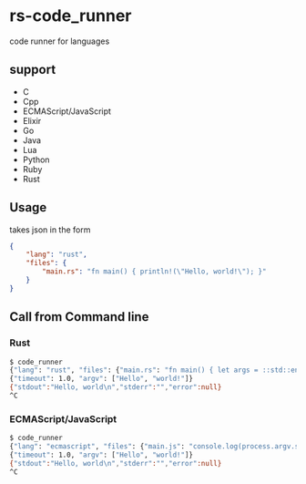 # rs-code_runner

code runner for languages

## support

*   C
*   Cpp
*   ECMAScript/JavaScript
*   Elixir
*   Go
*   Java
*   Lua
*   Python
*   Ruby
*   Rust

## Usage

takes json in the form

```json
{
	"lang": "rust",
	"files": {
		"main.rs": "fn main() { println!(\"Hello, world!\"); }"
	}
}
```

## Call from Command line

### Rust

```bash
$ code_runner
{"lang": "rust", "files": {"main.rs": "fn main() { let args = ::std::env::args().collect::<Vec<String>>(); println!(\"{}, {}\", args[1], args[2]); }"}}
{"timeout": 1.0, "argv": ["Hello", "world!"]}
{"stdout":"Hello, world\n","stderr":"","error":null}
^C
```

### ECMAScript/JavaScript

```bash
$ code_runner
{"lang": "ecmascript", "files": {"main.js": "console.log(process.argv.slice(2).join(\", \"));"}}
{"timeout": 1.0, "argv": ["Hello", "world!"]}
{"stdout":"Hello, world\n","stderr":"","error":null}
^C
```

